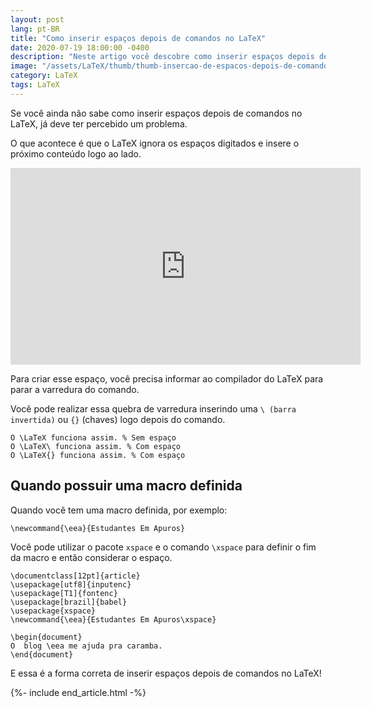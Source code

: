 ```yaml
---
layout: post
lang: pt-BR
title: "Como inserir espaços depois de comandos no LaTeX"
date: 2020-07-19 18:00:00 -0400
description: "Neste artigo você descobre como inserir espaços depois de comandos no LaTeX."
image: "/assets/LaTeX/thumb/thumb-insercao-de-espacos-depois-de-comandos-no-LaTeX.jpg"
category: LaTeX
tags: LaTeX
---
```


Se você ainda não sabe como inserir espaços depois de comandos no LaTeX, já deve ter percebido um problema.

O que acontece é que o LaTeX ignora os espaços digitados e insere o próximo conteúdo logo ao lado.

<!-- Youtube Video -->
<div class="yt-video">
<iframe width="560" height="315" src="https://www.youtube.com/embed/F2TbHIgUyEo?si=95Uq3KFnSefo0lEz" title="YouTube video player" frameborder="0" allow="accelerometer; autoplay; clipboard-write; encrypted-media; gyroscope; picture-in-picture; web-share" allowfullscreen></iframe>
</div>

Para criar esse espaço, você precisa informar ao compilador do LaTeX para parar a varredura do comando.

Você pode realizar essa quebra de varredura inserindo uma `\ (barra invertida)` ou `{}` (chaves) logo depois do comando.

```TeX
O \LaTeX funciona assim. % Sem espaço
O \LaTeX\ funciona assim. % Com espaço
O \LaTeX{} funciona assim. % Com espaço
```

## Quando possuir uma macro definida

Quando você tem uma macro definida, por exemplo:

```TeX
\newcommand{\eea}{Estudantes Em Apuros}
```

Você pode utilizar o pacote `xspace` e o comando `\xspace` para definir o fim da macro e então considerar o espaço.

```TeX
\documentclass[12pt]{article}
\usepackage[utf8]{inputenc}
\usepackage[T1]{fontenc}
\usepackage[brazil]{babel}
\usepackage{xspace}
\newcommand{\eea}{Estudantes Em Apuros\xspace}

\begin{document}
O  blog \eea me ajuda pra caramba.
\end{document}
```

E essa é a forma correta de inserir espaços depois de comandos no LaTeX!

{%- include end_article.html -%}
